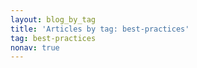 ```yaml
---
layout: blog_by_tag
title: 'Articles by tag: best-practices'
tag: best-practices
nonav: true
---
```

